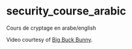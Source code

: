 # security_course_arabic
Cours de cryptage en arabe/english


<p>
Video courtesy of 
<a href="https://www.bigbuckbunny.org/" target="_blank">Big Buck Bunny</a>.
</p>
